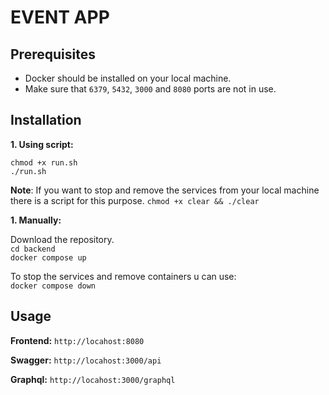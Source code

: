# EVENT APP

## Prerequisites

- Docker should be installed on your local machine.
- Make sure that `6379`, `5432`, `3000` and `8080` ports are not in use.

## Installation

**1. Using script:** <br />

`chmod +x run.sh` <br />
`./run.sh`

**Note**: If you want to stop and remove the services from your local machine there is a script for this purpose. 
`chmod +x clear && ./clear`

**1. Manually:**
   
Download the repository. <br />
`cd backend` <br />
`docker compose up` <br />

To stop the services and remove containers u can use: <br />
`docker compose down`

## Usage

**Frontend:**
`http://locahost:8080`

**Swagger:**
`http://locahost:3000/api`

**Graphql:**
`http://locahost:3000/graphql`